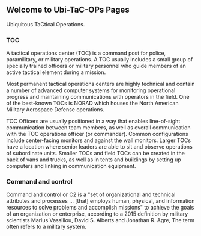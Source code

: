 ## Welcome to Ubi-TaC-OPs Pages

Ubiquitous TaCtical Operations. 

### TOC
A tactical operations center (TOC) is a command post for police, paramilitary, or military operations. A TOC usually includes a small group of specially trained officers or military personnel who guide members of an active tactical element during a mission.

Most permanent tactical operations centers are highly technical and contain a number of advanced computer systems for monitoring operational progress and maintaining communications with operators in the field. One of the best-known TOCs is NORAD which houses the North American Military Aerospace Defense operations.

TOC Officers are usually positioned in a way that enables line-of-sight communication between team members, as well as overall communication with the TOC operations officer (or commander). Common configurations include center-facing monitors and against the wall monitors. Larger TOCs have a location where senior leaders are able to sit and observe operations of subordinate units. Smaller TOCs and field TOCs can be created in the back of vans and trucks, as well as in tents and buildings by setting up computers and linking in communication equipment.

### Command and control
Command and control or C2 is a "set of organizational and technical attributes and processes ... [that] employs human, physical, and information resources to solve problems and accomplish missions" to achieve the goals of an organization or enterprise, according to a 2015 definition by military scientists Marius Vassiliou, David S. Alberts and Jonathan R. Agre, The term often refers to a military system.

